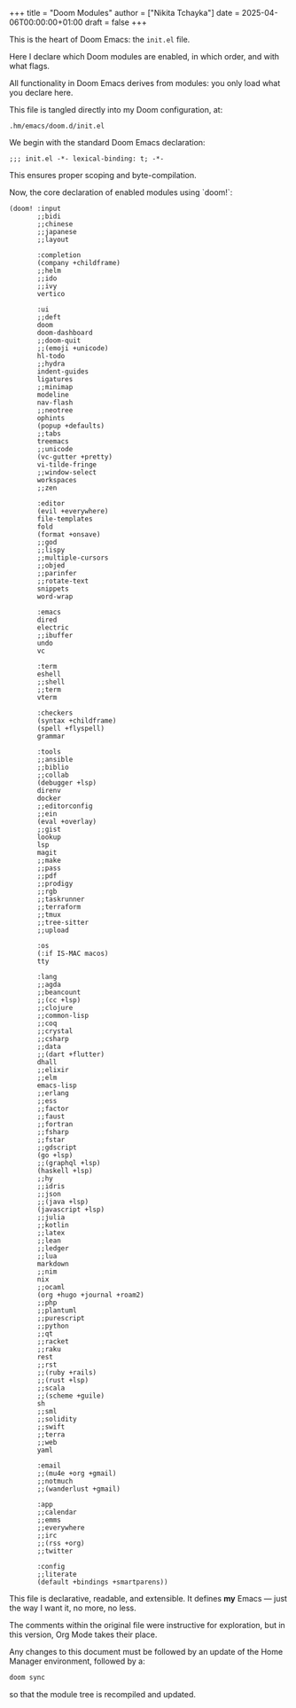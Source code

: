 +++
title = "Doom Modules"
author = ["Nikita Tchayka"]
date = 2025-04-06T00:00:00+01:00
draft = false
+++

This is the heart of Doom Emacs: the `init.el` file.

Here I declare which Doom modules are enabled, in which order, and with what flags.

All functionality in Doom Emacs derives from modules: you only load what you declare here.

This file is tangled directly into my Doom configuration, at:

```text
.hm/emacs/doom.d/init.el
```

We begin with the standard Doom Emacs declaration:

```emacs-lisp
;;; init.el -*- lexical-binding: t; -*-
```

This ensures proper scoping and byte-compilation.

Now, the core declaration of enabled modules using \`doom!\`:

```emacs-lisp
(doom! :input
       ;;bidi
       ;;chinese
       ;;japanese
       ;;layout

       :completion
       (company +childframe)
       ;;helm
       ;;ido
       ;;ivy
       vertico

       :ui
       ;;deft
       doom
       doom-dashboard
       ;;doom-quit
       ;;(emoji +unicode)
       hl-todo
       ;;hydra
       indent-guides
       ligatures
       ;;minimap
       modeline
       nav-flash
       ;;neotree
       ophints
       (popup +defaults)
       ;;tabs
       treemacs
       ;;unicode
       (vc-gutter +pretty)
       vi-tilde-fringe
       ;;window-select
       workspaces
       ;;zen

       :editor
       (evil +everywhere)
       file-templates
       fold
       (format +onsave)
       ;;god
       ;;lispy
       ;;multiple-cursors
       ;;objed
       ;;parinfer
       ;;rotate-text
       snippets
       word-wrap

       :emacs
       dired
       electric
       ;;ibuffer
       undo
       vc

       :term
       eshell
       ;;shell
       ;;term
       vterm

       :checkers
       (syntax +childframe)
       (spell +flyspell)
       grammar

       :tools
       ;;ansible
       ;;biblio
       ;;collab
       (debugger +lsp)
       direnv
       docker
       ;;editorconfig
       ;;ein
       (eval +overlay)
       ;;gist
       lookup
       lsp
       magit
       ;;make
       ;;pass
       ;;pdf
       ;;prodigy
       ;;rgb
       ;;taskrunner
       ;;terraform
       ;;tmux
       ;;tree-sitter
       ;;upload

       :os
       (:if IS-MAC macos)
       tty

       :lang
       ;;agda
       ;;beancount
       ;;(cc +lsp)
       ;;clojure
       ;;common-lisp
       ;;coq
       ;;crystal
       ;;csharp
       ;;data
       ;;(dart +flutter)
       dhall
       ;;elixir
       ;;elm
       emacs-lisp
       ;;erlang
       ;;ess
       ;;factor
       ;;faust
       ;;fortran
       ;;fsharp
       ;;fstar
       ;;gdscript
       (go +lsp)
       ;;(graphql +lsp)
       (haskell +lsp)
       ;;hy
       ;;idris
       ;;json
       ;;(java +lsp)
       (javascript +lsp)
       ;;julia
       ;;kotlin
       ;;latex
       ;;lean
       ;;ledger
       ;;lua
       markdown
       ;;nim
       nix
       ;;ocaml
       (org +hugo +journal +roam2)
       ;;php
       ;;plantuml
       ;;purescript
       ;;python
       ;;qt
       ;;racket
       ;;raku
       rest
       ;;rst
       ;;(ruby +rails)
       ;;(rust +lsp)
       ;;scala
       ;;(scheme +guile)
       sh
       ;;sml
       ;;solidity
       ;;swift
       ;;terra
       ;;web
       yaml

       :email
       ;;(mu4e +org +gmail)
       ;;notmuch
       ;;(wanderlust +gmail)

       :app
       ;;calendar
       ;;emms
       ;;everywhere
       ;;irc
       ;;(rss +org)
       ;;twitter

       :config
       ;;literate
       (default +bindings +smartparens))
```

This file is declarative, readable, and extensible. It defines **my** Emacs — just the way I want it, no more, no less.

The comments within the original file were instructive for exploration, but in this version, Org Mode takes their place.

Any changes to this document must be followed by an update of the Home Manager environment,
followed by a:

```sh
doom sync
```

so that the module tree is recompiled and updated.

